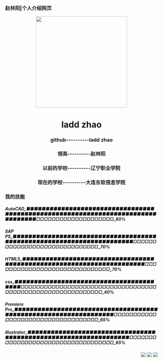 <p>
  <h3 align="left">赵林阳|个人介绍网页</h3>
</p>
<p align="center">
  <img width="300" src="https://xn--btvv65f45f.site//images/index.gif" />  
  <h1 align="center">ladd zhao</h1>
</p>
<p align="center">

  <h3 align="center">github----------ladd zhao</h3>
  <h3 align="center">领英----------赵林阳</h3>
  <h3 align="center">以前的学校----------辽宁职业学院</h3>
  <h3 align="center">现在的学校----------大连东软信息学院</h3>
</h3> 
</p>
<p>
  <h3 align="left">我的技能</h3>
</p>

<p align="center">
  <h5 align="">AutoCAD_■■■■■■■■■■■■■■■■■■■■■■■■■■■■■■■■■■■■■■■■■■■■■■■■■■■■■■■■■■■■■■■■■■■■■■■■■■■■■■■■□□□□□□□□□□□□□□□□□□□□_80%</h5>
  <h5 align="">SAP PS_■■■■■■■■■■■■■■■■■■■■■■■■■■■■■■■■■■■■■■■■■■■■■■■■■■■■■■■■■■■■■■■■■■■■■■□□□□□□□□□□□□□□□□□□□□□□□□□□□□□□_70%</h5>
  <h5 align="">HTML5_■■■■■■■■■■■■■■■■■■■■■■■■■■■■■■■■■■■■■■■■■■■■■■■■■■■■■■■■■■■■■■■■■■■■■■□□□□□□□□□□□□□□□□□□□□□□□□□□□□□□_70%</h5>
  <h5 align="">css_■■■■■■■■■■■■■■■■■■■■■■■■■■■■■■■■■■■■■■■■□□□□□□□□□□□□□□□□□□□□□□□□□□□□□□□□□□□□□□□□□□□□□□□□□□□□□□□□□□□□_40%</h5>
  <h5 align="">Premiere Pro_■■■■■■■■■■■■■■■■■■■■■■■■■■■■■■■■■■■■■■■■■■■■■■■■■■■■■■■■■■■■■■■■■□□□□□□□□□□□□□□□□□□□□□□□□□□□□□□□□□□□_65%</h5>
  <h5 align="">illustrator_■■■■■■■■■■■■■■■■■■■■■■■■■■■■■■■■■■■■■■■■■■■■■■■■■■■■■■■■■■■■■■■■■□□□□□□□□□□□□□□□□□□□□□□□□□□□□□□□□□□□_65%</h5> 
</p>

<p align="right">
<a href="#"><img src="https://img.shields.io/badge/邮箱-a%40zhaolinyang.ltd-orange"></a>
<a href="https://github.com/laddzhao/laddzhao.github.io"><img src="https://img.shields.io/github/watchers/laddzhao/laddzhao.github.io?label=%E6%9F%A5%E7%9C%8B%E8%80%85&style=social"></a>  
<a href="https://www.instagram.com/ladd.zhao"><img src="https://img.shields.io/badge/Instagram-ladd.zhao-green"></a>
</p>

